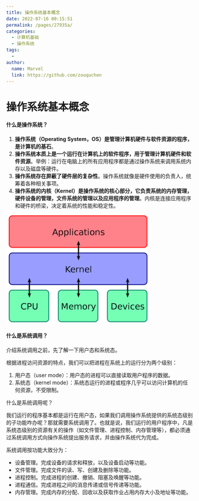 ```yaml
---
title: 操作系统基本概念
date: 2022-07-16 00:15:51
permalink: /pages/27935a/
categories:
  - 计算机基础
  - 操作系统
tags:
  - 
author: 
  name: Marvel
  link: https://github.com/zouquchen
---
```

# 操作系统基本概念

#### 什么是操作系统？

1. **操作系统（Operating System，OS）是管理计算机硬件与软件资源的程序，是计算机的基石**。
2. **操作系统本质上是一个运行在计算机上的软件程序，用于管理计算机硬件和软件资源**。举例：运行在电脑上的所有应用程序都是通过操作系统来调用系统内存以及磁盘等硬件。
3. **操作系统存在屏蔽了硬件层的复杂性**。操作系统就像是硬件使用的负责人，统筹着各种相关事项。
4. **操作系统的内核（Kernel）是操作系统的核心部分，它负责系统的内存管理，硬件设备的管理，文件系统的管理以及应用程序的管理**。内核是连接应用程序和硬件的桥梁，决定着系统的性能和稳定性。

<img src="https://raw.githubusercontent.com/zouquchen/Images/main/imgs2022/OS-framewrok.png" alt="image-20220408141646600" style="zoom:50%;" />

#### 什么是系统调用？

介绍系统调用之前，先了解一下用户态和系统态。

根据进程访问资源的特点，我们可以把进程在系统上的运行分为两个级别：

1. 用户态（user mode）：用户态的进程可以直接读取用户程序的数据。
2. 系统态（kernel mode）：系统态运行的进程或程序几乎可以访问计算机的任何资源，不受限制。

什么是系统调用呢？

我们运行的程序基本都是运行在用户态，如果我们调用操作系统提供的系统态级别的子功能咋办呢？那就需要系统调用了。也就是说，我们运行的用户程序中，凡是系统态级别的资源有关的操作（如文件管理、进程控制、内存管理等），都必须通过系统调用方式向操作系统提出服务请求，并由操作系统代为完成。

系统调用按功能大致分为：

- 设备管理。完成设备的请求和释放，以及设备启动等功能。
- 文件管理。完成文件的读、写、创建及删除等功能。
- 进程控制。完成进程的创建、撤销、阻塞及唤醒等功能。 
- 进程通信。完成进程之间的消息传递或信号传递等功能。
- 内存管理。完成内存的分配、回收以及获取作业占用内存大小及地址等功能。